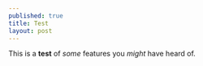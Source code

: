 ```yaml
---
published: true
title: Test
layout: post
---
```

This is a **test** of *some* features you _might_ have heard of.